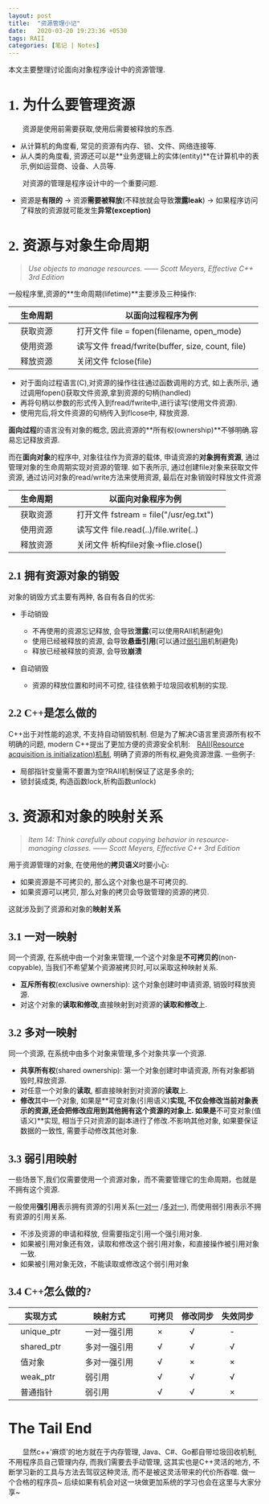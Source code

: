 ```yaml
---
layout: post
title:  "资源管理小记"
date:   2020-03-20 19:23:36 +0530
tags: RAII 
categories: [笔记 | Notes]
---
```

本文主要整理讨论面向对象程序设计中的资源管理.

# <font face="微软雅黑" >1. 为什么要管理资源</font>
&#8195;&#8195;资源是使用前需要获取,使用后需要被释放的东西.
+ 从计算机的角度看, 常见的资源有内存、锁、文件、网络连接等.
+ 从人类的角度看, 资源还可以是**业务逻辑上的实体(entity)**在计算机中的表示,例如运营商、设备、人员等.

&#8195;&#8195;对资源的管理是程序设计中的一个重要问题.
+ 资源是**有限的** -> 资源**需要被释放**(不释放就会导致**泄露leak**) -> 如果程序访问了释放的资源就可能发生**异常(exception)**


# <font face="微软雅黑" >2. 资源与对象生命周期</font>

>  *Use objects to manage resources. —— Scott Meyers, Effective C++ 3rd Edition*

一般程序里,资源的**生命周期(lifetime)**主要涉及三种操作:

|生命周期 |以面向**过程**程序为例|
|-|-|
|&#8195;获取资源&#8195;|&#8195;打开文件 file = fopen(filename, open_mode)&#8195;|
|&#8195;使用资源&#8195;|&#8195;读写文件 fread/fwrite(buffer, size, count, file)&#8195;|
|&#8195;释放资源&#8195;|&#8195;关闭文件 fclose(file)&#8195;|

+ 对于面向过程语言(C),对资源的操作往往通过函数调用的方式, 如上表所示, 通过调用fopen()获取文件资源,拿到资源的句柄(handled)
+ 再将句柄以参数的形式传入到fread/fwrite中,进行读写(使用文件资源).
+ 使用完后,将文件资源的句柄传入到flcose中, 释放资源.

**面向过程**的语言没有对象的概念, 因此资源的**所有权(ownership)**不够明确.容易忘记释放资源.

而在**面向对象**的程序中, 对象往往作为资源的载体, 申请资源的**对象拥有资源**, 通过管理对象的生命周期实现对资源的管理. 如下表所示, 通过创建file对象来获取文件资源, 通过访问对象的read/write方法来使用资源, 最后在对象销毁时释放文件资源

|生命周期 |以面向**对象**程序为例|
| --- | --- |
|&#8195;获取资源&#8195;|&#8195;打开文件 fstream = file("/usr/eg.txt")&#8195;|
|&#8195;使用资源&#8195;|&#8195;读写文件 file.read(..)/file.write(..)&#8195;|
|&#8195;释放资源&#8195;|&#8195;关闭文件 析构file对象->flie.close()&#8195;|

## <font face="微软雅黑" >2.1 拥有资源对象的销毁</font>

对象的销毁方式主要有两种, 各自有各自的优劣:
+ 手动销毁
    - 不再使用的资源忘记释放, 会导致**泄露**(可以使用RAII机制避免)
    - 使用已经被释放的资源, 会导致**悬垂引用**(可以通过[弱引用](#弱引用映射)机制避免)
    - 释放已经被释放的资源, 会导致**崩溃** 

+ 自动销毁
    - 资源的释放位置和时间不可控, 往往依赖于垃圾回收机制的实现.

## <font face="微软雅黑" >2.2 C++是怎么做的</font>

C++出于对性能的追求, 不支持自动销毁机制. 但是为了解决C语言里资源所有权不明确的问题, modern C++提出了更加方便的资源安全机制:&#8195;[RAII(Resource acquisition is initialization)机制](https://en.wikipedia.org/wiki/Resource_acquisition_is_initialization), 明确了资源的所有权,避免资源泄露. 一些例子:
+ 局部指针变量需不要置为空?RAII机制保证了这是多余的;
+ 锁封装成类, 构造函数lock,析构函数unlock)

# <font face="微软雅黑" >3. 资源和对象的映射关系</font>

> *Item 14: Think carefully about copying behavior in resource-managing classes. —— Scott Meyers, Effective C++ 3rd Edition*

用于资源管理的对象, 在使用他的**拷贝语义**时要小心:
+ 如果资源是不可拷贝的, 那么这个对象也是不可拷贝的.
+ 如果资源可以拷贝, 那么对象的拷贝会导致管理的资源的拷贝.

这就涉及到了资源和对象的**映射关系**

## <font face="微软雅黑" >3.1 一对一映射</font>
同一个资源, 在系统中由一个对象来管理,一个这个对象是**不可拷贝的**(non-copyable), 当我们不希望某个资源被拷贝时,可以采取这种映射关系.
+ **互斥所有权**(exclusive ownership): 这个对象创建时申请资源, 销毁时释放资源.
+ 对这个对象的**读取和修改**,直接映射到对资源的**读取和修改**上.

## <font face="微软雅黑" >3.2 多对一映射</font>
同一个资源, 在系统中由多个对象来管理,多个对象共享一个资源.
+ **共享所有权**(shared ownership): 第一个对象创建时申请资源, 所有对象都销毁时,释放资源.
+ 对任意一个对象的**读取**, 都直接映射到对资源的**读取**上.
+ **修改**其中一个对象, 如果是**可变对象(引用语义)**实现, 不仅会修改当前对象表示的资源,还会把修改应用到其他拥有这个资源的对象上. 如果是**不可变对象(值语义)**实现, 相当于只对资源的副本进行了修改.不影响其他对象, 如果要保证数据的一致性, 需要手动修改其他对象.

## <font face="微软雅黑" >3.3 弱引用映射</font>
一些场景下,我们仅需要使用一个资源对象，而不需要管理它的生命周期，也就是不拥有这个资源.

一般使用**强引用**表示拥有资源的引用关系([一对一](#一对一映射) /[多对一](#多对一映射)), 而使用弱引用表示不拥有资源的引用关系.
+ 不涉及资源的申请和释放, 但需要指定引用一个强引用对象.
+ 如果被引用对象还有效，读取和修改这个弱引用对象，和直接操作被引用对象一致.
+ 如果被引用对象无效，不能读取或修改这个弱引用对象

## <font face="微软雅黑" >3.4 C++怎么做的?</font>

|实现方式|映射方式|可拷贝|修改同步|失效同步|
|-|-|-|-|-|
|&#8195;unique_ptr&#8195;|&#8195;一对一强引用&#8195;|&#8195;×&#8195;|&#8195;√&#8195;|&#8195;-&#8195;|
|&#8195;shared_ptr&#8195;|&#8195;多对一强引用&#8195;|&#8195;√&#8195;|&#8195;√&#8195;|&#8195;√&#8195;|
|&#8195;值对象&#8195;|&#8195;多对一强引用&#8195;|&#8195;√&#8195;|&#8195;×&#8195;|&#8195;×&#8195;|
|&#8195;weak_ptr&#8195;|&#8195;弱引用&#8195;|&#8195;√&#8195;|&#8195;√&#8195;|&#8195;√&#8195;|
|&#8195;普通指针&#8195;|&#8195;弱引用&#8195;|&#8195;√&#8195;|&#8195;√&#8195;|&#8195;×&#8195;|


# The Tail End
&#8195;&#8195;显然c++'麻烦'的地方就在于内存管理, Java、C#、Go都自带垃圾回收机制,不用程序员自己管理内存, 而我们需要去手动管理, 这其实也是C++灵活的地方, 不断学习新的工具与方法去驾驭这种灵活, 而不是被这灵活带来的代价所吞噬. 做一个合格的程序员~ 后续如果有机会对这一块做更加系统的学习也会在这里与大家分享~
